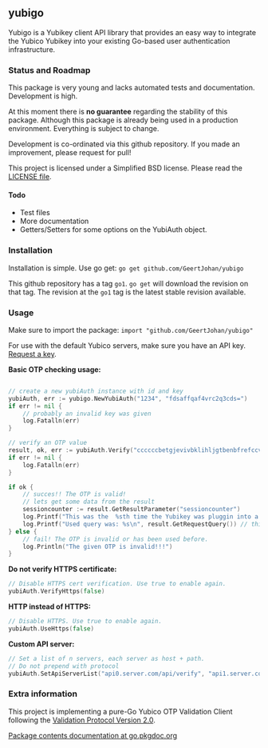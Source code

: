 
## yubigo

Yubigo is a Yubikey client API library that provides an easy way to integrate the Yubico Yubikey into your existing Go-based user authentication infrastructure.

### Status and Roadmap

This package is very young and lacks automated tests and documentation. Development is high.

At this moment there is **no guarantee** regarding the stability of this package. Although this package is already being used in a production environment.
Everything is subject to change.

Development is co-ordinated via this github repository. If you made an improvement, please request for pull!

This project is licensed under a Simplified BSD license. Please read the [LICENSE file][license].

#### Todo
 - Test files
 - More documentation
 - Getters/Setters for some options on the YubiAuth object.

### Installation

Installation is simple. Use go get:
`go get github.com/GeertJohan/yubigo`

This github repository has a tag `go1`. `go get` will download the revision on that tag. The revision at the `go1` tag is the latest stable revision available.

### Usage

Make sure to import the package: `import "github.com/GeertJohan/yubigo"`

For use with the default Yubico servers, make sure you have an API key. [Request a key][getapikey].

**Basic OTP checking usage:**
```go

// create a new yubiAuth instance with id and key
yubiAuth, err := yubigo.NewYubiAuth("1234", "fdsaffqaf4vrc2q3cds=")
if err != nil {
	// probably an invalid key was given
	log.Fatalln(err)
}

// verify an OTP value
result, ok, err := yubiAuth.Verify("ccccccbetgjevivbklihljgtbenbfrefccveiglnjfbc")
if err != nil {
	log.Fatalln(err)
}

if ok {
	// succes!! The OTP is valid!
	// lets get some data from the result
	sessioncounter := result.GetResultParameter("sessioncounter")
	log.Printf("This was the  %sth time the Yubikey was pluggin into a computer.\n", sessioncounter)
	log.Printf("Used query was: %s\n", result.GetRequestQuery()) // this query string includes the url of the api-server that responded first.
} else {
	// fail! The OTP is invalid or has been used before.
	log.Println("The given OTP is invalid!!!")
}
```


**Do not verify HTTPS certificate:**
```go
// Disable HTTPS cert verification. Use true to enable again.
yubiAuth.VerifyHttps(false)
```


**HTTP instead of HTTPS:**
```go
// Disable HTTPS. Use true to enable again.
yubiAuth.UseHttps(false)
```


**Custom API server:**
```go
// Set a list of n servers, each server as host + path. 
// Do not prepend with protocol
yubiAuth.SetApiServerList("api0.server.com/api/verify", "api1.server.com/api/verify", "otherserver.com/api/verify")
```


### Extra information

This project is implementing a pure-Go Yubico OTP Validation Client following the [Validation Protocol Version 2.0][validationProtocolV20].

[Package contents documentation at go.pkgdoc.org][pkgdoc]


 [license]: https://github.com/GeertJohan/yubigo/blob/master/LICENSE
 [getapikey]: https://upgrade.yubico.com/getapikey/
 [pkgdoc]: http://go.pkgdoc.org/github.com/GeertJohan/yubigo
 [validationProtocolV20]: http://code.google.com/p/yubikey-val-server-php/wiki/ValidationProtocolV20